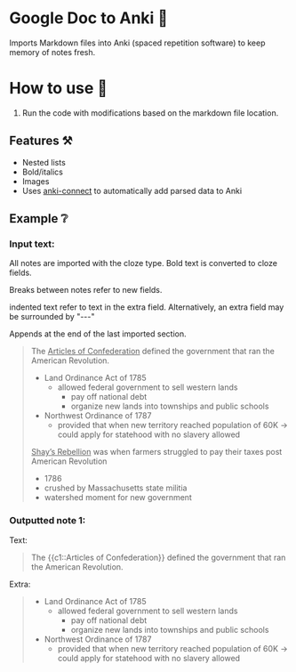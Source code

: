 # Google Doc to Anki 📄

Imports Markdown files into Anki (spaced repetition software) to keep memory of notes fresh.

# How to use 🤔

1. Run the code with modifications based on the markdown file location.

## Features ⚒️

* Nested lists
* Bold/italics
* Images
* Uses [anki-connect](https://github.com/FooSoft/anki-connect#media-actions) to automatically add parsed data to Anki

## Example ❔

### Input text:

All notes are imported with the cloze type. Bold text is converted to cloze fields. 

Breaks between notes refer to new fields.

indented text refer to text in the extra field. Alternatively, an extra field may be surrounded by "---"

Appends at the end of the last imported section.

> The <ins>Articles of Confederation</ins> defined the government that ran the American Revolution.
>
> * Land Ordinance Act of 1785
>     * allowed federal government to sell western lands
>         * pay off national debt
>         * organize new lands into townships and public schools
> * Northwest Ordinance of 1787
>     * provided that when new territory reached population of 60K → could apply for statehood with no slavery allowed
> 
> <ins>Shay’s Rebellion</ins> was when farmers struggled to pay their taxes post American Revolution
> 
> * 1786
> * crushed by Massachusetts state militia
> * watershed moment for new government

### Outputted note 1:

Text: 
> The {{c1::Articles of Confederation}} defined the government that ran the American Revolution.

Extra:

> * Land Ordinance Act of 1785
>     * allowed federal government to sell western lands
>         * pay off national debt
>         * organize new lands into townships and public schools
> * Northwest Ordinance of 1787
>     * provided that when new territory reached population of 60K → could apply for statehood with no slavery allowed

